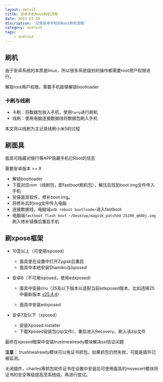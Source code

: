 ```yaml
---
layout: detail
title: 安卓手机Root刷机流程
date: 2023-03-10
discription: '记录安卓手机的Root刷机流程'
category: android
tags:
    - android
---
```


## 刷机
由于安卓系统的本质是linux，所以很多系统级别的操作都需要root用户权限进行。

解锁root用户权限，需要手机能够解锁bootloader

### 卡刷与线刷
- 卡刷：将数据包放入手机，使用`twrp`进行刷机
- 线刷：使用电脑连接数据线将数据包刷入手机

本文将以线刷为主记录线刷小米5的过程


## 刷面具 
面具可隐藏对银行等APP隐藏手机已Root的信息

需要安卓版本 >= 8

- 解锁bootloader
- 下载对应rom（线刷包，即fastboot刷机包），解压后找到boot.img文件传入手机
- 安装面具软件，修补boot.img。
- 将修补后的img文件传入电脑
- 连接数据线，电脑端`adb reboot bootloader`进入fastboot
- 电脑端`fastboot flash boot ~/Desktop/magisk_patched-25200_qN40j.img `刷入修补镜像后重启手机

## 刷xpose框架

- 10及以上（可使用lsposed）
  - 面具里在设置中打开Zygisk后重启
  - 面具中本地安装Shamiko与lsposed

- 安卓8（不可用lsposed，使用edxposed）
  - 面具中安装riru（25及以下版本以适配当前edxposed版本，比如选择25中最新版本 [v25.4.4](https://links.jianshu.com/go?to=https%3A%2F%2Fgithub.com%2FRikkaApps%2FRiru%2Freleases%2Ftag%2Fv25.4.4)）

  - 面具中安装edxposed

- 安卓7及以下（xposed）
  - 安装Xposed installer
  - 下载Xposed安装包(zip文件)，重启进入Recovery，刷入该zip文件

最终在xposed框架中安装trustmealready模块解决ssl验证问题

**注意：**
trustmealready模块可以免证书抓包。如果抓包仍然失败，可能是插件已被监测。

关闭插件，charles等抓包软件证书在设置中安装后可使用面具的movecert模块将证书的安全等级提高至系统级，再进行尝试。
